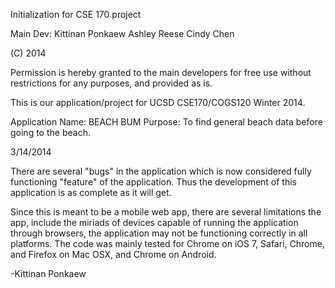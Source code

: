 Initialization for CSE 170 project

Main Dev:
Kittinan Ponkaew
Ashley Reese
Cindy Chen

(C) 2014

Permission is hereby granted to the main developers for free use without restrictions for any purposes, and provided as is.

This is our application/project for UCSD CSE170/COGS120 Winter 2014.

Application Name: BEACH BUM
Purpose: To find general beach data before going to the beach.

3/14/2014

There are several "bugs" in the application which is now considered fully functioning "feature" of the application.
Thus the development of this application is as complete as it will get. 

Since this is meant to be a mobile web app, there are several limitations the app, include the miriads of devices capable of running
the application through browsers, the application may not be functioning correctly in all platforms. The code was mainly tested for
Chrome on iOS 7, Safari, Chrome, and Firefox on Mac OSX, and Chrome on Android.

-Kittinan Ponkaew